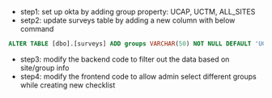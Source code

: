- step1: set up okta by adding group property: UCAP, UCTM, ALL_SITES
- setp2: update surveys table by adding a new column with below command

```sql
ALTER TABLE [dbo].[surveys] ADD groups VARCHAR(50) NOT NULL DEFAULT 'UCAP';
```

- step3: modify the backend code to filter out the data based on site/group info
- step4: modify the frontend code to allow admin select different groups while creating new checklist

